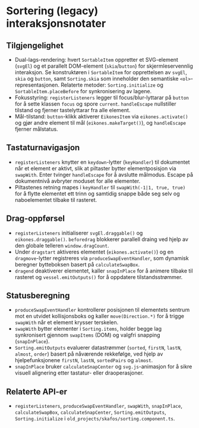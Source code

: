 # Sortering (legacy) interaksjonsnotater

## Tilgjengelighet
- Dual-lags-rendering: hvert `SortableItem` oppretter et SVG-element (`svgEl`) og et parallelt DOM-element (`skia`/`button`) for skjermleservennlig interaksjon. Se konstruktøren i `SortableItem` for opprettelsen av `svgEl`, `skia` og `button`, samt `Sorting.skia` som inneholder den semantiske `<ol>`-representasjonen. Relaterte metoder: `Sorting.initialize` og `SortableItem.placeBefore` for synkronisering av lagene.
- Fokusstyring: `registerListeners` legger til focus/blur-lyttarar på `button` for å sette klassen `focus` og spore `current`. `handleEscape` nullstiller tilstand og fjerner tastelyttarar fra alle element.
- Mål-tilstand: `button`-klikk aktiverer `EikonesItem` via `eikones.activate()` og gjør andre element til mål (`eikones.makeTarget()`), og `handleEscape` fjerner målstatus.

## Tastaturnavigasjon
- `registerListeners` knytter en `keydown`-lytter (`keyHandler`) til dokumentet når et element er aktivt, slik at piltaster bytter elementposisjon via `swapWith`. Enter tvinger `handleEscape` for å avslutte målmodus. Escape på dokumentnivå avbryter moduset for alle elementer.
- Piltastenes retning mapes i `keyHandler` til `swapWith(-1|1, true, true)` for å flytte elementet ett trinn og samtidig snappe både seg selv og naboelementet tilbake til rasteret.

## Drag-oppførsel
- `registerListeners` initialiserer `svgEl.draggable()` og `eikones.draggable()`. `beforedrag` blokkerer parallell draing ved hjelp av den globale telleren `window.dragCount`.
- Under `dragstart` aktiveres elementet (`eikones.activate()`) og en `dragmove`-lytter registreres via `produceSwapEventHandler`, som dynamisk beregner bytteboksen basert på `calculateSwapBox`.
- `dragend` deaktiverer elementet, kaller `snapInPlace` for å animere tilbake til rasteret og `vessel.emitOutputs()` for å oppdatere tilstandsstrømmer.

## Statusberegning
- `produceSwapEventHandler` kontrollerer posisjonen til elementets sentrum mot en utvidet kollisjonsboks og kaller `move(Direction.*)` for å trigge `swapWith` når et element krysser terskelen.
- `swapWith` bytter elementer i `Sorting.items`, holder begge lag synkronisert gjennom `swapItems` (DOM) og valgfri snapping (`snapInPlace`).
- `Sorting.emitOutputs` evaluerer datastrømmer (`sorted`, `firstN`, `lastN`, `almost`, `order`) basert på nåværende rekkefølge, ved hjelp av hjelpefunksjonene `firstN`, `lastN`, `sortedPairs` og `almost`.
- `snapInPlace` bruker `calculateSnapCenter` og `svg.js`-animasjon for å sikre visuell alignering etter tastatur- eller draoperasjoner.

## Relaterte API-er
- `registerListeners`, `produceSwapEventHandler`, `swapWith`, `snapInPlace`, `calculateSwapBox`, `calculateSnapCenter`, `Sorting.emitOutputs`, `Sorting.initialize` i `old_projects/skafos/sorting.component.ts`.
